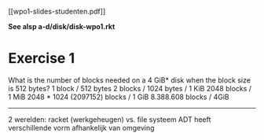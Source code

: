 [[wpo1-slides-studenten.pdf]]

**See alsp a-d/disk/disk-wpo1.rkt**
# Exercise 1
What is the number of blocks needed on a 4 GiB* disk when the block size is 512 bytes?
1 block / 512 bytes
2 blocks / 1024 bytes / 1 KiB
2048 blocks / 1 MiB
2048 * 1024 (2097152) blocks / 1 GiB
8.388.608 blocks / 4GiB

---

2 werelden: racket (werkgeheugen) vs. file systeem
ADT heeft verschillende vorm afhankelijk van omgeving

